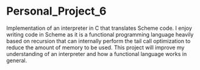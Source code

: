 # Personal_Project_6

Implementation of an interpreter in C that translates Scheme code. I enjoy writing code in Scheme as it is a functional programming language heavily based on recursion that can internally perform the tail call optimization to reduce the amount of memory to be used. This project will improve my understanding of an interpreter and how a functional language works in general.
